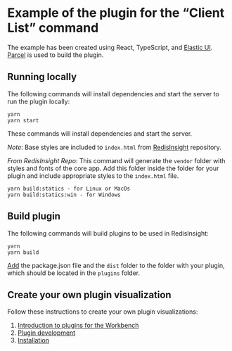 # Example of the plugin for the “Client List” command

The example has been created using React, TypeScript, and [Elastic UI](https://elastic.github.io/eui/#/). 
[Parcel](https://parceljs.org/) is used to build the plugin.

## Running locally

The following commands will install dependencies and start the server to run the plugin locally:
```
yarn
yarn start
```
These commands will install dependencies and start the server. 

_Note_: Base styles are included to `index.html` 
from [RedisInsight](https://github.com/RedisInsight/RedisInsight) repository.

_From RedisInsight Repo_:
This command will generate the `vendor` folder with styles and fonts of the core app. Add this folder 
inside the folder for your plugin and include appropriate styles to the `index.html` file.

```
yarn build:statics - for Linux or MacOs
yarn build:statics:win - for Windows
```

## Build plugin

The following commands will build plugins to be used in RedisInsight:
```
yarn
yarn build
```

[Add](https://github.com/RedisInsight/RedisInsight/blob/main/docs/plugins/installation.md) the package.json file and the 
`dist` folder to the folder with your plugin, which should be located in the `plugins` folder.

## Create your own plugin visualization
Follow these instructions to create your own plugin visualizations:
1. [Introduction to plugins for the Workbench](https://github.com/RedisInsight/RedisInsight/blob/main/docs/plugins/introduction.md)
1. [Plugin development](https://github.com/RedisInsight/RedisInsight/blob/main/docs/plugins/development.md)
1. [Installation](https://github.com/RedisInsight/RedisInsight/blob/main/docs/plugins/installation.md)
